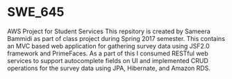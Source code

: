# SWE_645
AWS Project for Student Services
This repsitory is created by Sameera Bammidi as part of class project during Spring 2017 semester.
This contains an MVC based web application for gathering survey data using JSF2.0 framework and PrimeFaces. As a part of this I consumed RESTful web services to support autocomplete fields on UI and implemented CRUD operations for the survey data using JPA, Hibernate, and Amazon RDS.
